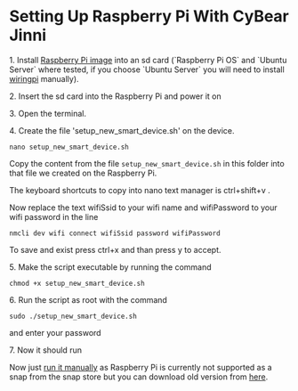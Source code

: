 # Setting Up Raspberry Pi With CyBear Jinni

<p>1. Install <a href="https://www.raspberrypi.org/downloads">Raspberry Pi image</a> into an sd card (`Raspberry Pi OS` and `Ubuntu Server` where tested, if you choose `Ubuntu Server` you will need to install <a href="https://github.com/WiringPi/WiringPi">wiringpi</a> manually).</p>

<p>2. Insert the sd card into the Raspberry Pi and power it on</p>

<p>3. Open the terminal.</p>

<p>4. Create the file 'setup_new_smart_device.sh' on the device.

`nano setup_new_smart_device.sh`

Copy the content from the file `setup_new_smart_device.sh` in this folder into that file we created on the Raspberry Pi.

The keyboard shortcuts to copy into nano text manager is ctrl+shift+v .

Now replace the text wifiSsid to your wifi name and wifiPassword to your wifi password in the line

`nmcli dev wifi connect wifiSsid password wifiPassword`

To save and exist press ctrl+x  and than press y to accept.

<p>5. Make the script executable by running the command </p>

`chmod +x setup_new_smart_device.sh`

<p>6. Run the script as root with the command</p>

`sudo ./setup_new_smart_device.sh`

and enter your password

<p>7. Now it should run</p>

<p>Now just <a href="https://github.com/CyBear-Jinni/CBJ_Smart-Device/wiki/Instructions-for-developers">run it manually</a> as Raspberry Pi is currently not supported as a snap from the snap store but you can download old version from <a href="https://drive.google.com/drive/u/1/folders/1eLO8F8KlLK0wjQSqz8zXr_xigyk0xkoh">here</a>.</p>
